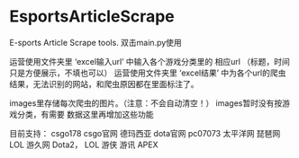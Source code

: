 # EsportsArticleScrape
E-sports Article Scrape tools.
双击main.py使用

运营使用文件夹里 ‘excel输入url’ 中输入各个游戏分类里的 相应url （标题，时间只是方便展示，不填也可以）
运营使用文件夹里 ‘excel结果’ 中为各个url的爬虫结果，无法识别的网站，和爬虫原因都在里面标注了。

images里存储每次爬虫的图片。（注意：不会自动清空！）
images暂时没有按游戏分类，有需要 数据这里再增加这些功能

目前支持：
csgo178
csgo官网
德玛西亚
dota官网
pc07073
太平洋网
琵琶网 LOL
游久网 Dota2， LOL
游侠
游讯 APEX

